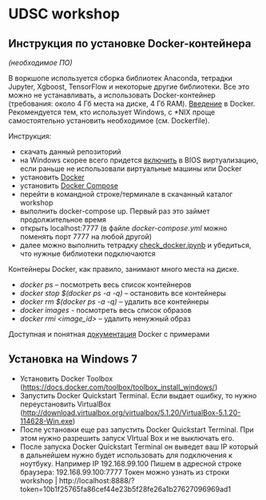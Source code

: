 # UDSC workshop
## Инструкция по установке Docker-контейнера 
*(необходимое ПО)*

В воркшопе используется сборка библиотек Anaconda, тетрадки Jupyter, Xgboost, TensorFlow и некоторые другие библиотеки. Все это можно не устанавливать, а использовать Docker-контейнер (требования: около 4 Гб места на диске, 4 Гб RAM). [Введение](https://habrahabr.ru/post/310460/) в Docker. Рекомендуется тем, кто использует Windows, c \*NIX проще самостоятельно установить необходимое (см. Dockerfile). 

Инструкция:
- скачать данный репозиторий
- на Windows скорее всего придется [включить](http://www.sysprobs.com/disable-enable-virtualization-technology-bios) в BIOS виртуализацию, если раньше не использовали виртуальные машины или Docker
- установить [Docker](https://docs.docker.com/engine/installation/)
- установить [Docker Compose](https://docs.docker.com/compose/install/)
- перейти в командной строке/терминале в скачанный каталог workshop
- выполнить docker-compose up. Первый раз это займет продолжительное время
- открыть localhost:7777 (в файле *docker-compose.yml* можно поменять порт 7777 на любой другой)
- далее можно выполнить тетрадку [check_docker.ipynb](https://github.com/udsclub/workshop/blob/master/notebooks/check_docker.ipynb) и убедиться, что нужные библиотеки подключаются

Контейнеры Docker, как правило, занимают много места на диске.
- *docker ps* – посмотреть весь список контейнеров
- *docker stop $(docker ps -a -q)* – остановить все контейнеры
- *docker rm $(docker ps -a -q)* – удалить все контейнеры
- *docker images* - посмотреть весь список образов
- *docker rmi \<image_id\>* – удалить ненужный образ

Доступная и понятная [документация](https://docs.docker.com/engine/getstarted/) Docker с примерами

## Установка на Windows 7
- Установить Docker Toolbox (https://docs.docker.com/toolbox/toolbox_install_windows/)
- Запустить Docker Quickstart Terminal. Если выдает ошибку, то нужно переустановить VirtualBox (http://download.virtualbox.org/virtualbox/5.1.20/VirtualBox-5.1.20-114628-Win.exe)
- После установки еще раз запустить Docker Quickstart Terminal. При этом нужно разрешить запуск VIrtual Box и не выключать его.
- После запуска  Docker Quickstart Terminal он выведет ваш IP который в дальнейшем нужно будет использовать для подключения к ноутбуку.
Например IP 192.168.99.100
Пишем в адресной строке браузера: 192.168.99.100:7777
Токен можно узнать из строки workshop   |    http://localhost:8888/?token=10b1f25765fa86cef44e23b5f28fe26a1b27627096969ad1
